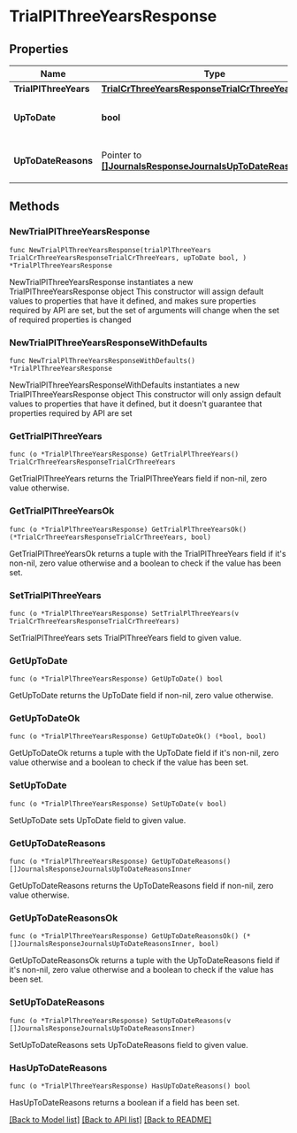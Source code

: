 # TrialPlThreeYearsResponse

## Properties

Name | Type | Description | Notes
------------ | ------------- | ------------- | -------------
**TrialPlThreeYears** | [**TrialCrThreeYearsResponseTrialCrThreeYears**](TrialCrThreeYearsResponseTrialCrThreeYears.md) |  | 
**UpToDate** | **bool** | 集計結果が最新かどうか | 
**UpToDateReasons** | Pointer to [**[]JournalsResponseJournalsUpToDateReasonsInner**](JournalsResponseJournalsUpToDateReasonsInner.md) | 集計が最新でない場合の要因情報 | [optional] 

## Methods

### NewTrialPlThreeYearsResponse

`func NewTrialPlThreeYearsResponse(trialPlThreeYears TrialCrThreeYearsResponseTrialCrThreeYears, upToDate bool, ) *TrialPlThreeYearsResponse`

NewTrialPlThreeYearsResponse instantiates a new TrialPlThreeYearsResponse object
This constructor will assign default values to properties that have it defined,
and makes sure properties required by API are set, but the set of arguments
will change when the set of required properties is changed

### NewTrialPlThreeYearsResponseWithDefaults

`func NewTrialPlThreeYearsResponseWithDefaults() *TrialPlThreeYearsResponse`

NewTrialPlThreeYearsResponseWithDefaults instantiates a new TrialPlThreeYearsResponse object
This constructor will only assign default values to properties that have it defined,
but it doesn't guarantee that properties required by API are set

### GetTrialPlThreeYears

`func (o *TrialPlThreeYearsResponse) GetTrialPlThreeYears() TrialCrThreeYearsResponseTrialCrThreeYears`

GetTrialPlThreeYears returns the TrialPlThreeYears field if non-nil, zero value otherwise.

### GetTrialPlThreeYearsOk

`func (o *TrialPlThreeYearsResponse) GetTrialPlThreeYearsOk() (*TrialCrThreeYearsResponseTrialCrThreeYears, bool)`

GetTrialPlThreeYearsOk returns a tuple with the TrialPlThreeYears field if it's non-nil, zero value otherwise
and a boolean to check if the value has been set.

### SetTrialPlThreeYears

`func (o *TrialPlThreeYearsResponse) SetTrialPlThreeYears(v TrialCrThreeYearsResponseTrialCrThreeYears)`

SetTrialPlThreeYears sets TrialPlThreeYears field to given value.


### GetUpToDate

`func (o *TrialPlThreeYearsResponse) GetUpToDate() bool`

GetUpToDate returns the UpToDate field if non-nil, zero value otherwise.

### GetUpToDateOk

`func (o *TrialPlThreeYearsResponse) GetUpToDateOk() (*bool, bool)`

GetUpToDateOk returns a tuple with the UpToDate field if it's non-nil, zero value otherwise
and a boolean to check if the value has been set.

### SetUpToDate

`func (o *TrialPlThreeYearsResponse) SetUpToDate(v bool)`

SetUpToDate sets UpToDate field to given value.


### GetUpToDateReasons

`func (o *TrialPlThreeYearsResponse) GetUpToDateReasons() []JournalsResponseJournalsUpToDateReasonsInner`

GetUpToDateReasons returns the UpToDateReasons field if non-nil, zero value otherwise.

### GetUpToDateReasonsOk

`func (o *TrialPlThreeYearsResponse) GetUpToDateReasonsOk() (*[]JournalsResponseJournalsUpToDateReasonsInner, bool)`

GetUpToDateReasonsOk returns a tuple with the UpToDateReasons field if it's non-nil, zero value otherwise
and a boolean to check if the value has been set.

### SetUpToDateReasons

`func (o *TrialPlThreeYearsResponse) SetUpToDateReasons(v []JournalsResponseJournalsUpToDateReasonsInner)`

SetUpToDateReasons sets UpToDateReasons field to given value.

### HasUpToDateReasons

`func (o *TrialPlThreeYearsResponse) HasUpToDateReasons() bool`

HasUpToDateReasons returns a boolean if a field has been set.


[[Back to Model list]](../README.md#documentation-for-models) [[Back to API list]](../README.md#documentation-for-api-endpoints) [[Back to README]](../README.md)


